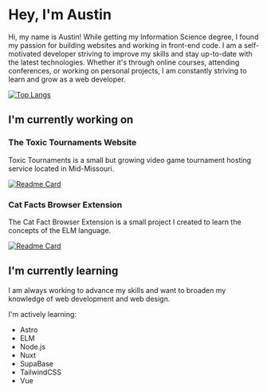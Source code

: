 # Hey, I'm Austin

Hi, my name is Austin! While getting my Information Science degree, I found my passion for building websites and working in front-end code. I am a self-motivated developer striving to improve my skills and stay up-to-date with the latest technologies. Whether it's through online courses, attending conferences, or working on personal projects, I am constantly striving to learn and grow as a web developer.

<!-- [![Austin's GitHub stats](https://github-readme-stats.vercel.app/api?username=austinengelbrecht&hide=contribs,issues&show_icons=true&theme=dark)](https://github.com/austinengelbrecht) -->

[![Top Langs](https://github-readme-stats.vercel.app/api/top-langs/?username=austinengelbrecht&theme=dark)](https://github.com/austinengelbrecht)

## I'm currently working on

### The Toxic Tournaments Website

Toxic Tournaments is a small but growing video game tournament hosting service located in Mid-Missouri.

[![Readme Card](https://github-readme-stats.vercel.app/api/pin/?username=austinengelbrecht&repo=toxictournaments&theme=dark)](https://github.com/austinengelbrecht/toxictournaments)

### Cat Facts Browser Extension

The Cat Fact Browser Extension is a small project I created to learn the concepts of the ELM language.

[![Readme Card](https://github-readme-stats.vercel.app/api/pin/?username=austinengelbrecht&repo=catfacts&theme=dark)](https://github.com/austinengelbrecht/catfacts)

## I'm currently learning

I am always working to advance my skills and want to broaden my knowledge of web development and web design.

I'm actively learning:

- Astro
- ELM
- Node.js
- Nuxt
- SupaBase
- TailwindCSS
- Vue

<!--
**austinengelbrecht/austinengelbrecht** is a ✨ _special_ ✨ repository because its `README.md` (this file) appears on your GitHub profile.

Here are some ideas to get you started:

- 🔭 I’m currently working on ...
- 🌱 I’m currently learning ...
- 👯 I’m looking to collaborate on ...
- 🤔 I’m looking for help with ...
- 💬 Ask me about ...
- 📫 How to reach me: ...
- 😄 Pronouns: ...
- ⚡ Fun fact: ...
  -->
